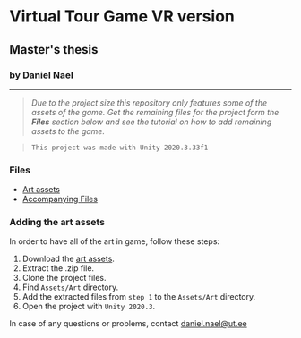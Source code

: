 # Virtual Tour Game VR version
## Master's thesis 
### by Daniel Nael
---

> *Due to the project size this repository only features some of the assets of the game. Get the remaining files for the project form the **Files** section below and see the tutorial on how to add remaining assets to the game.*

> `This project was made with Unity 2020.3.33f1`

### Files
- [Art assets](https://drive.google.com/drive/folders/1ATETCDi3IJk6DMDgwaHDZk3xVs5OgZPs?usp=sharing)
- [Accompanying Files](https://drive.google.com/file/d/1oZoOxJjKaMwP-dJx1b3sUrWcLBBh5JPe/view?usp=sharing)

### Adding the art assets

In order to have all of the art in game, follow these steps:

1. Download the [art assets](https://drive.google.com/drive/folders/1ATETCDi3IJk6DMDgwaHDZk3xVs5OgZPs?usp=sharing).
2. Extract the .zip file.
3. Clone the project files.
4. Find `Assets/Art` directory.
5. Add the extracted files from `step 1` to the `Assets/Art` directory.
6. Open the project with `Unity 2020.3`.

In case of any questions or problems, contact daniel.nael@ut.ee

